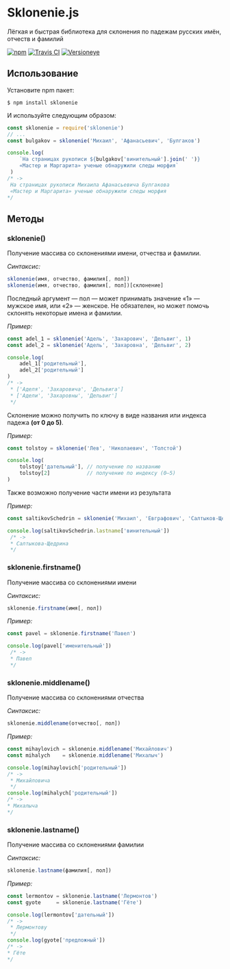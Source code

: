 Sklonenie.js
================================================================================
Лёгкая и быстрая библиотека для склонения по падежам русских имён, отчеств и фамилий

[![npm](https://img.shields.io/npm/v/sklonenie.svg?style=flat-square)](https://www.npmjs.com/package/sklonenie)
[![Travis CI](https://img.shields.io/travis/danakt/sklonenie.js.svg?style=flat-square)](https://travis-ci.org/danakt/sklonenie.js)
[![Versioneye](https://www.versioneye.com/user/projects/58778f5b7179530040ecf6c4/badge.svg?style=flat-square)](https://www.versioneye.com/user/projects/58778f5b7179530040ecf6c4)

Использование
--------------------------------------------------------------------------------
Установите npm пакет:

```
$ npm install sklonenie
```

И используйте следующим образом:
```js
const sklonenie = require('sklonenie')
// ...
const bulgakov = sklonenie('Михаил', 'Афанасьевич', 'Булгаков')

console.log(
    `На страницах рукописи ${bulgakov['винительный'].join(' ')}
    «Мастер и Маргарита» ученые обнаружили следы морфия`
 )
/* ->
 На страницах рукописи Михаила Афанасьевича Булгакова
 «Мастер и Маргарита» ученые обнаружили следы морфия
*/
```

Методы
--------------------------------------------------------------------------------
### sklonenie()
Получение массива со склонениями имени, отчества и фамилии.

*Синтаксис:*
```js
sklonenie(имя, отчество, фамилия[, пол])
sklonenie(имя, отчество, фамилия[, пол])[склонение]
```
Последный аргумент — пол — может принимать значение «1» — мужское имя, или «2» — женское. Не обязателен, но может помочь склонять некоторые имена и фамилии.

*Пример:*
```js
const adel_1 = sklonenie('Адель', 'Захарович', 'Дельвиг', 1)
const adel_2 = sklonenie('Адель', 'Захаровна', 'Дельвиг', 2)

console.log(
    adel_1['родительный'],
    adel_2['родительный']
)
/* ->
 * ['Аделя', 'Захаровича', 'Дельвига']
 * ['Адели', 'Захаровны', 'Дельвиг']
 */
```

Склонение можно получить по ключу в виде названия  или индекса падежа **(от 0 до 5)**.

*Пример:*
```js
const tolstoy = sklonenie('Лев', 'Николаевич', 'Толстой')

console.log(
    tolstoy['дательный'], // получение по названию
    tolstoy[2]            // получение по индексу (0–5)
)
```

Также возможно получение части имени из результата

*Пример:*
```js
const saltikovSchedrin = sklonenie('Михаил', 'Евграфович', 'Салтыков-Щедрин', 1)

console.log(saltikovSchedrin.lastname['винительный'])
 /* ->
 * Салтыкова-Щедрина
 */
```

### sklonenie.firstname()
Получение массива со склонениями имени

*Синтаксис:*
```js
sklonenie.firstname(имя[, пол])
```

*Пример:*
```js
const pavel = sklonenie.firstname('Павел')

console.log(pavel['именительный'])
 /* ->
 * Павел
 */
```

### sklonenie.middlename()
Получение массива со склонениями отчества

*Синтаксис:*
```js
sklonenie.middlename(отчество[, пол])
```

*Пример:*
```js
const mihaylovich = sklonenie.middlename('Михайлович')
const mihalych    = sklonenie.middlename('Михалыч')

console.log(mihaylovich['родительный'])
/* ->
 * Михайловича
 */
console.log(mihalych['родительный'])
/* ->
* Михалыча
*/
```

### sklonenie.lastname()
Получение массива со склонениями фамилии

*Синтаксис:*
```js
sklonenie.lastname(фамилия[, пол])
```

*Пример:*

```js
const lermontov = sklonenie.lastname('Лермонтов')
const gyote     = sklonenie.lastname('Гёте')

console.log(lermontov['дательный'])
/* ->
 * Лермонтову
 */
console.log(gyote['предложный'])
/* ->
* Гёте
*/
```
